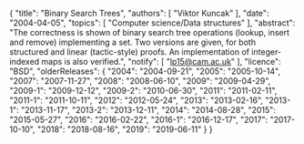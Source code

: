 {
    "title": "Binary Search Trees",
    "authors": [
        "Viktor Kuncak"
    ],
    "date": "2004-04-05",
    "topics": [
        "Computer science/Data structures"
    ],
    "abstract": "The correctness is shown of binary search tree operations (lookup, insert and remove) implementing a set. Two versions are given, for both structured and linear (tactic-style) proofs. An implementation of integer-indexed maps is also verified.",
    "notify": [
        "lp15@cam.ac.uk"
    ],
    "licence": "BSD",
    "olderReleases": {
        "2004": "2004-09-21",
        "2005": "2005-10-14",
        "2007": "2007-11-27",
        "2008": "2008-06-10",
        "2009": "2009-04-29",
        "2009-1": "2009-12-12",
        "2009-2": "2010-06-30",
        "2011": "2011-02-11",
        "2011-1": "2011-10-11",
        "2012": "2012-05-24",
        "2013": "2013-02-16",
        "2013-1": "2013-11-17",
        "2013-2": "2013-12-11",
        "2014": "2014-08-28",
        "2015": "2015-05-27",
        "2016": "2016-02-22",
        "2016-1": "2016-12-17",
        "2017": "2017-10-10",
        "2018": "2018-08-16",
        "2019": "2019-06-11"
    }
}
